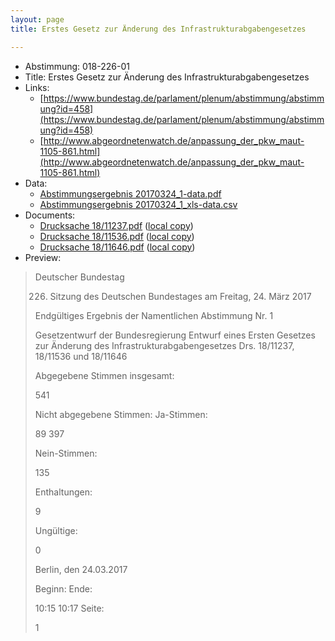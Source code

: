 ```yaml
---
layout: page
title: Erstes Gesetz zur Änderung des Infrastrukturabgabengesetzes

---
```


* Abstimmung: 018-226-01
* Title: Erstes Gesetz zur Änderung des Infrastrukturabgabengesetzes
* Links: 
    * [https://www.bundestag.de/parlament/plenum/abstimmung/abstimmung?id=458](https://www.bundestag.de/parlament/plenum/abstimmung/abstimmung?id=458)
    * [http://www.abgeordnetenwatch.de/anpassung_der_pkw_maut-1105-861.html](http://www.abgeordnetenwatch.de/anpassung_der_pkw_maut-1105-861.html)
* Data: 
    * [Abstimmungsergebnis 20170324_1-data.pdf](/res/abstimmungsliste/20170324_1-data.pdf)
    * [Abstimmungsergebnis 20170324_1_xls-data.csv](/res/abstimmungsliste/analyses/20170324_1_xls-data.csv)
* Documents: 
    * [Drucksache 18/11237.pdf](http://dip21.bundestag.de/dip21/btd/18/112/1811237.pdf) ([local copy](/res/abstimmungsdaten/018-226-01/1811237.pdf))
    * [Drucksache 18/11536.pdf](http://dip21.bundestag.de/dip21/btd/18/115/1811536.pdf) ([local copy](/res/abstimmungsdaten/018-226-01/1811536.pdf))
    * [Drucksache 18/11646.pdf](http://dip21.bundestag.de/dip21/btd/18/116/1811646.pdf) ([local copy](/res/abstimmungsdaten/018-226-01/1811646.pdf))
* Preview: 
> Deutscher Bundestag
> 
> 226. Sitzung des Deutschen Bundestages
> am Freitag, 24. März 2017
> 
> Endgültiges Ergebnis der Namentlichen Abstimmung Nr. 1
> 
> Gesetzentwurf der Bundesregierung
> Entwurf eines Ersten Gesetzes zur Änderung des Infrastrukturabgabengesetzes
> Drs. 18/11237, 18/11536 und 18/11646
> 
> Abgegebene Stimmen insgesamt:
> 
> 541
> 
> Nicht abgegebene Stimmen:
> Ja-Stimmen:
> 
> 89
> 397
> 
> Nein-Stimmen:
> 
> 135
> 
> Enthaltungen:
> 
> 9
> 
> Ungültige:
> 
> 0
> 
> Berlin, den 24.03.2017
> 
> Beginn:
> Ende:
> 
> 10:15
> 10:17
> Seite:
> 
> 1
> 
> 
